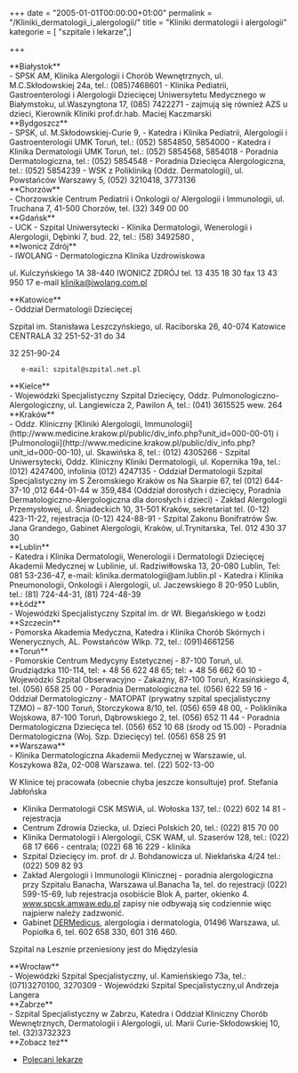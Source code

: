 +++
date = "2005-01-01T00:00:00+01:00"
permalink = "/Kliniki_dermatologii_i_alergologii/"
title = "Kliniki dermatologii i alergologii"
kategorie = [ "szpitale i lekarze",]

+++

<div>
</div>
<div class="mw-collapsible mw-collapsed">
**Białystok**

<div class="mw-collapsible-content">
-   SPSK AM, Klinika Alergologii i Chorób Wewnętrznych, ul. M.C.Skłodowskiej 24a, tel.: (085)7468601
-   Klinika Pediatrii, Gastroenterologi i Alergologii Dziecięcej Uniwersytetu Medycznego w Białymstoku, ul.Waszyngtona 17, (085) 7422271 - zajmują się również AZS u dzieci, Kierownik Kliniki prof.dr.hab. Maciej Kaczmarski

</div>
</div>
<div class="mw-collapsible mw-collapsed">
**Bydgoszcz**

<div class="mw-collapsible-content">
-   SPSK, ul. M.Skłodowskiej-Curie 9,
    -   Katedra i Klinika Pediatrii, Alergologii i Gastroenterologii UMK Toruń, tel.: (052) 5854850, 5854000
    -   Katedra i Klinika Dermatologii UMK Toruń, tel.: (052) 5854568, 5854018
    -   Poradnia Dermatologiczna, tel.: (052) 5854548
    -   Poradnia Dziecięca Alergologiczna, tel.: (052) 5854239
-   WSK z Polikliniką (Oddz. Dermatologii), ul. Powstańców Warszawy 5, (052) 3210418, 3773136

</div>
</div>
<div class="mw-collapsible mw-collapsed">
**Chorzów**

<div class="mw-collapsible-content">
-   Chorzowskie Centrum Pediatrii i Onkologii o/ Alergologii i Immunologii, ul. Truchana 7, 41-500 Chorzów, tel. (32) 349 00 00

</div>
</div>
<div class="mw-collapsible mw-collapsed">
**Gdańsk**

<div class="mw-collapsible-content">
-   UCK - Szpital Uniwersytecki - Klinika Dermatologii, Wenerologii i Alergologii, Dębinki 7, bud. 22, tel.: (58) 3492580 <http://www.uck.gda.pl/content/view/815/382/>, <http://www.uck.gda.pl/content/view/1089/13/>

</div>
</div>
<div class="mw-collapsible mw-collapsed">
**Iwonicz Zdrój**

<div class="mw-collapsible-content">
-   IWOLANG - Dermatologiczna Klinika Uzdrowiskowa

ul. Kulczyńskiego 1A 38-440 IWONICZ ZDRÓJ tel. 13 435 18 30 fax 13 43 950 17 e-mail klinika@iwolang.com.pl

</div>
</div>
<div class="mw-collapsible mw-collapsed">
**Katowice**

<div class="mw-collapsible-content">
-   Oddział Dermatologii Dziecięcej

Szpital im. Stanisława Leszczyńskiego, ul. Raciborska 26, 40-074 Katowice CENTRALA 32 251-52-31 do 34

32 251-90-24

`   e-mail: szpital@szpital.net.pl`

</div>
</div>
<div class="mw-collapsible mw-collapsed">
**Kielce**

<div class="mw-collapsible-content">
-   Wojewódzki Specjalistyczny Szpital Dziecięcy, Oddz. Pulmonologiczno-Alergologiczny, ul. Langiewicza 2, Pawilon A, tel.: (041) 3615525 wew. 264

</div>
</div>
<div class="mw-collapsible mw-collapsed">
**Kraków**

<div class="mw-collapsible-content">
-   Oddz. Kliniczny [Kliniki Alergologii, Immunologii](http://www.medicine.krakow.pl/public/div_info.php?unit_id=000-00-01) i [Pulmonologii](http://www.medicine.krakow.pl/public/div_info.php?unit_id=000-00-10), ul. Skawińska 8, tel.: (012) 4305266
-   Szpital Uniwersytecki, Oddz. Kliniczny Kliniki Dermatologii, ul. Kopernika 19a, tel.: (012) 4247400, infolinia (012) 4247135
-   Oddział Dermatologii Szpital Specjalistyczny im S Żeromskiego Kraków os Na Skarpie 67, tel (012) 644-37-10 ,012 644-01-44 w 359,484 (Oddział dorosłych i dziecięcy, Poradnia Dermatologiczno-Alergologiczna dla dorosłych i dzieci)
-   Zakład Alergologii Przemysłowej, ul. Śniadeckich 10, 31-501 Kraków, sekretariat tel. (0-12) 423-11-22, rejestracja (0-12) 424-88-91
-   Szpital Zakonu Bonifratrów Św. Jana Grandego, Gabinet Alergologii, Kraków, ul.Trynitarska, Tel. 012 430 37 30

</div>
</div>
<div class="mw-collapsible mw-collapsed">
**Lublin**

<div class="mw-collapsible-content">
-   Katedra i Klinika Dermatologii, Wenerologii i Dermatologii Dziecięcej Akademii Medycznej w Lublinie, ul. Radziwiłłowska 13, 20-080 Lublin, Tel: 081 53-236-47, e-mail: klinika.dermatologii@am.lublin.pl
-   Katedra i Klinika Pneumonologii, Onkologii i Alergologii, ul. Jaczewskiego 8 20-950 Lublin, tel.: (81) 724-44-31, (81) 724-48-39

</div>
</div>
<div class="mw-collapsible mw-collapsed">
**Łódź**

<div class="mw-collapsible-content">
-   Wojewódzki Specjalistyczny Szpital im. dr Wł. Biegańskiego w Łodzi

</div>
</div>
<div class="mw-collapsible mw-collapsed">
**Szczecin**

<div class="mw-collapsible-content">
-   Pomorska Akademia Medyczna, Katedra i Klinika Chorób Skórnych i Wenerycznych, AL. Powstańców Wlkp. 72, tel.: (091)4661256

</div>
</div>
<div class="mw-collapsible mw-collapsed">
**Toruń**

<div class="mw-collapsible-content">
-   Pomorskie Centrum Medycyny Estetycznej <http://www.pcme.pl>
    -   87-100 Toruń, ul. Grudziądzka 110-114, tel: + 48 56 622 48 65; tel: + 48 56 662 60 10
-   Wojewódzki Szpital Obserwacyjno - Zakaźny, 87-100 Toruń, Krasińskiego 4, tel. (056) 658 25 00
    -   Poradnia Dermatologiczna tel. (056) 622 59 16
    -   Oddział Dermatologiczny
-   MATOPAT (prywatny szpital specjalistyczny TZMO) – 87-100 Toruń, Storczykowa 8/10, tel. (056) 659 48 00, <http://www.szpital.tzmo.pl>
-   Poliklinika Wojskowa, 87-100 Toruń, Dąbrowskiego 2, tel. (056) 652 11 44
    -   Poradnia Dermatologiczna Dziecięca tel. (056) 652 10 68 (środy od 15.00)
-   Poradnia Dermatologiczna (Woj. Szp. Dziecięcy) tel. (056) 658 25 91

</div>
</div>
<div class="mw-collapsible mw-collapsed">
**Warszawa**

<div class="mw-collapsible-content">
-   Klinika Dermatologiczna Akademii Medycznej w Warszawie, ul. Koszykowa 82a, 02-008 Warszawa. tel. (22) 502-13-00

W Klinice tej pracowała (obecnie chyba jeszcze konsultuje) prof. Stefania Jabłońska

-   Klinika Dermatologii CSK MSWiA, ul. Wołoska 137, tel.: (022) 602 14 81 - rejestracja
-   Centrum Zdrowia Dziecka, ul. Dzieci Polskich 20, tel.: (022) 815 70 00
-   Klinika Dermatologii i Alergologii, CSK WAM, ul. Szaserów 128, tel.: (022) 68 17 666 - centrala; (022) 68 16 229 - klinika
-   Szpital Dziecięcy im. prof. dr J. Bohdanowicza ul. Niekłańska 4/24 tel.: (022) 509 82 93
-   Zakład Alergologii i Immunologii Klinicznej - poradnia alergologiczna przy Szpitalu Banacha, Warszawa ul.Banacha 1a, tel. do rejestracji (022) 599-15-69, lub rejestracja osobiście Blok A, parter, okienko 4. www.spcsk.amwaw.edu.pl zapisy nie odbywają się codziennie więc najpierw należy zadzwonić.
-   Gabinet [DERMedicus](http://www.dermedicus.pl), alergologia i dermatologia, 01496 Warszawa, ul. Popiołka 6, tel. 602 658 330, 601 316 460.

Szpital na Lesznie przeniesiony jest do Międzylesia

</div>
</div>
<div class="mw-collapsible mw-collapsed">
**Wrocław**

<div class="mw-collapsible-content">
-   Wojewódzki Szpital Specjalistyczny, ul. Kamieńskiego 73a, tel.: (071)3270100, 3270309
-   Wojewódzki Szpital Specjalistyczny,ul Andrzeja Langera

</div>
</div>
<div class="mw-collapsible mw-collapsed">
**Zabrze**

<div class="mw-collapsible-content">
-   Szpital Specjalistyczny w Zabrzu, Katedra i Oddział Kliniczny Chorób Wewnętrznych, Dermatologii i Alergologii, ul. Marii Curie-Skłodowskiej 10, tel. (32)3732323

</div>
</div>
**Zobacz też**

-   [Polecani lekarze](/atopedia/Polecani_lekarze)
